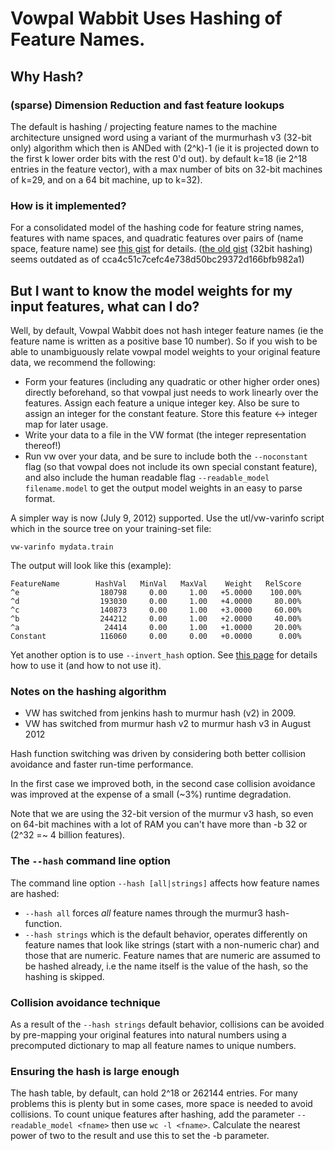 # Vowpal Wabbit Uses Hashing of Feature Names.

## Why Hash?

### (sparse) Dimension Reduction and fast feature lookups
The default is hashing / projecting feature names to the machine architecture unsigned word using a variant of the murmurhash v3 (32-bit only) algorithm which then is ANDed with (2^k)-1  (ie it is projected down to the first k lower order bits with the rest 0'd out). by default k=18 (ie 2^18 entries in the feature vector), with a max number of bits on 32-bit machines of k=29, and on a 64 bit machine, up to k=32). 

### How is it implemented?
For a consolidated model of the hashing code for feature string names, features with name spaces, and quadratic features over pairs of (name space, feature name) 
see [this gist](https://gist.github.com/luoq/b4c374b5cbabe3ae76ffacdac22750af) for details.
([the old gist](https://gist.github.com/cartazio/2903178) (32bit hashing) seems outdated as of cca4c51c7cefc4e738d50bc29372d166bfb982a1)


## But I want to know the model weights for my input features, what can I do?
Well, by default, Vowpal Wabbit does not hash integer feature names (ie the feature name is written as a positive base 10 number). So if you wish to be able to unambiguously relate vowpal model weights to your original feature data, we recommend the following:

*  Form your features (including any quadratic or other higher order ones) directly beforehand, so that vowpal just needs to work linearly over the features. Assign each feature a unique integer key. Also be sure to assign an integer for the constant feature. Store this feature <-> integer map for later usage. 
* Write your data to a file in the VW format (the integer representation thereof!)
* Run vw over  your data, and be sure to include both the `--noconstant` flag (so that vowpal does not include its own special constant feature), and also include the human readable flag `--readable_model filename.model` to get the output model weights in an easy to parse format.

A simpler way is now (July 9, 2012) supported. Use the utl/vw-varinfo script which in the source tree on your training-set file:

    vw-varinfo mydata.train

The output will look like this (example):

    FeatureName        HashVal   MinVal   MaxVal    Weight   RelScore
    ^e                  180798     0.00     1.00   +5.0000    100.00%
    ^d                  193030     0.00     1.00   +4.0000     80.00%
    ^c                  140873     0.00     1.00   +3.0000     60.00%
    ^b                  244212     0.00     1.00   +2.0000     40.00%
    ^a                   24414     0.00     1.00   +1.0000     20.00%
    Constant            116060     0.00     0.00   +0.0000      0.00%

Yet another option is to use `--invert_hash` option. See [this page](Command-line-arguments#weight-options) for details how to use it (and how to not use it).

### Notes on the hashing algorithm

* VW has switched from jenkins hash to murmur hash (v2) in 2009.
* VW has switched from murmur hash v2 to murmur hash v3 in August 2012

Hash function switching was driven by considering both better collision avoidance and faster run-time performance.

In the first case we improved both, in the second case collision avoidance was improved at the expense of a small (~3%) runtime degradation.

Note that we are using the 32-bit version of the murmur v3 hash, so even on 64-bit machines with a lot of RAM you can't have more than -b 32 or (2^32 =~ 4 billion features).

### The `--hash` command line option

The command line option `--hash [all|strings]` affects how feature names are hashed:

* `--hash all` forces *all* feature names through the murmur3 hash-function.
* `--hash strings` which is the default behavior, operates differently on feature names that look like strings (start with a non-numeric char) and those that are numeric. Feature names that are numeric are assumed to be hashed already, i.e the name itself is the value of the hash, so the hashing is skipped.

### Collision avoidance technique

As a result of the `--hash strings` default behavior, collisions can be avoided by pre-mapping your original features into natural numbers using a precomputed dictionary to map all feature names to unique numbers.

### Ensuring the hash is large enough

The hash table, by default, can hold 2^18 or 262144 entries.  For many problems this is plenty but in some cases, more space is needed to avoid collisions. To count unique features after hashing, add the parameter `--readable_model <fname>` then use `wc -l <fname>`.  Calculate the nearest power of two to the result and use this to set the -b parameter.